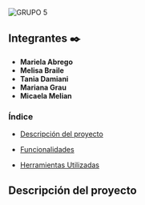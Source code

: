 ![GRUPO 5](https://github.com/melibraile/Entrega-Final-Grupo-5/assets/140036213/a41bbf4f-bfaf-4217-982e-46cca2822b2e)

## Integrantes ✒️
* **Mariela Abrego**
* **Melisa Braile** 
* **Tania Damiani**
* **Mariana Grau**
* **Micaela Melian**

### Índice

- [Descripción del proyecto](#descrição-do-projeto)

- [Funcionalidades](#funcionalidades)

- [Herramientas Utilizadas](#ferramentas-utilizadas)


## Descripción del proyecto

<p align="justify">

</p>
